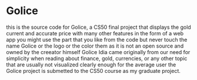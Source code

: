 # Golice
this is the source code for Golice, a CS50 final project that displays the gold current and accurate price with many other features in the form of a web app
you might use the part that you like from the code but never touch the name Golice or the logo or the color them as it is not an open source and owned by the creeator himself
Golice Idia came originally from our need for simplicity when reading about finance, gold, currencies, or any other topic that are usually not visualized clearly enough for the average user
the Golice project is submetted to the CS50 course as my graduate project.

